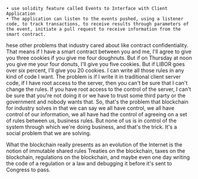 	• use solidity feature called Events to Interface with Client Application
	• The application can listen to the events pushed, using a listener code, to track transactions, to receive results through parameters of the event, initiate a pull request to receive information from the smart contract. 


hese other problems that industry cared about like contract confidentiality. 
That means if I have a smart contract between you and me, 
I'll agree to give you three cookies if you give me four doughnuts. 
But if on Thursday at noon you give me your four donuts, 
I'll give you five cookies. 
But if LIBOR goes over six percent, I'll give you 20 cookies. 
I can write all those rules in any kind of code I want. 
The problem is if I write it in traditional client server code, 
if I have root access to the server, 
then you can't be sure that I can't change the rules. 
If you have root access to the control of the server, 
I can't be sure that you're not doing it or we have to trust 
some third party or the government and nobody wants that. 
So, that's the problem that blockchain for industry 
solves in that we can say we all have control, 
we all have control of our information, 
we all have had the control of agreeing on a set of rules between us, business rules. 
But none of us is in control of the system through which we're doing business, 
and that's the trick. 
It's a social problem that we are solving. 


What the blockchain really presents as an evolution of the Internet 
is the notion of immutable shared rules
Treaties on the blockchain, 
taxes on the blockchain, 
regulations on the blockchain, 
and maybe even one day writing the code of 
a regulation or a law and debugging it before it's sent to Congress to pass. 

